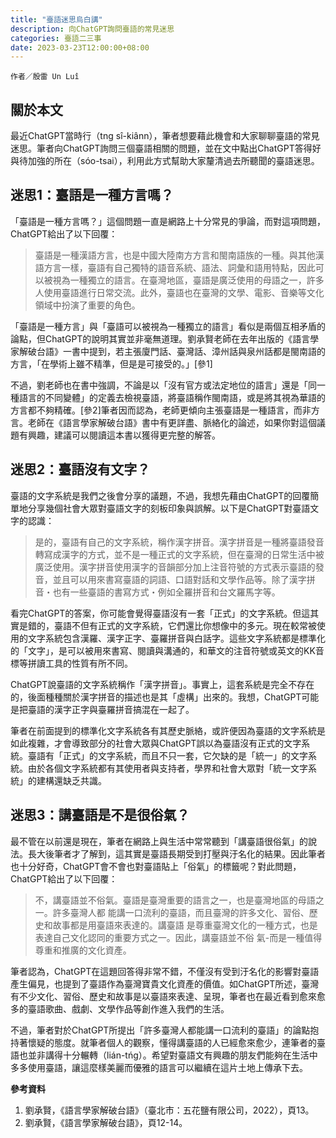 ```yaml
---
title: "臺語迷思烏白講"
description: 向ChatGPT詢問臺語的常見迷思
categories: 臺語二三事
date: 2023-03-23T12:00:00+08:00
---
```

`作者／殷雷 Un Luî`
## **關於本文**

最近ChatGPT當時行（tng sî-kiânn），筆者想要藉此機會和大家聊聊臺語的常見迷思。筆者向ChatGPT詢問三個臺語相關的問題，並在文中點出ChatGPT答得好與待加強的所在（sóo-tsai），利用此方式幫助大家釐清過去所聽聞的臺語迷思。

## **迷思1：臺語是一種方言嗎？**

「臺語是一種方言嗎？」這個問題一直是網路上十分常見的爭論，而對這項問題，ChatGPT給出了以下回覆：

>臺語是一種漢語方言，也是中國大陸南方方言和閩南語族的一種。與其他漢語方言一樣，臺語有自己獨特的語音系統、語法、詞彙和語用特點，因此可以被視為一種獨立的語言。在臺灣地區，臺語是廣泛使用的母語之一，許多人使用臺語進行日常交流。此外，臺語也在臺灣的文學、電影、音樂等文化領域中扮演了重要的角色。

「臺語是一種方言」與「臺語可以被視為一種獨立的語言」看似是兩個互相矛盾的論點，但ChatGPT的說明其實並非毫無道理。劉承賢老師在去年出版的《語言學家解破台語》一書中提到，若主張廈門話、臺灣話、漳州話與泉州話都是閩南語的方言，「在學術上雖不精準，但是是可接受的。」[參1]

不過，劉老師也在書中強調，不論是以「沒有官方或法定地位的語言」還是「同一種語言的不同變體」的定義去檢視臺語，將臺語稱作閩南語，或是將其視為華語的方言都不夠精確。[參2]筆者因而認為，老師更傾向主張臺語是一種語言，而非方言。老師在《語言學家解破台語》書中有更詳盡、脈絡化的論述，如果你對這個議題有興趣，建議可以閱讀這本書以獲得更完整的解答。

## **迷思2：臺語沒有文字？**

臺語的文字系統是我們之後會分享的議題，不過，我想先藉由ChatGPT的回覆簡單地分享幾個社會大眾對臺語文字的刻板印象與誤解。以下是ChatGPT對臺語文字的認識：

>是的，臺語有自己的文字系統，稱作漢字拼音。漢字拼音是一種將臺語發音轉寫成漢字的方式，並不是一種正式的文字系統，但在臺灣的日常生活中被廣泛使用。漢字拼音使用漢字的音韻部分加上注音符號的方式表示臺語的發音，並且可以用來書寫臺語的詞語、口語對話和文學作品等。除了漢字拼音・也有一些臺語的書寫方式・例如全羅拼音和台文羅馬字等。

看完ChatGPT的答案，你可能會覺得臺語沒有一套「正式」的文字系統。但這其實是錯的，臺語不但有正式的文字系統，它們還比你想像中的多元。現在較常被使用的文字系統包含漢羅、漢字正字、臺羅拼音與白話字。這些文字系統都是標準化的「文字」，是可以被用來書寫、閱讀與溝通的，和華文的注音符號或英文的KK音標等拼讀工具的性質有所不同。

ChatGPT說臺語的文字系統稱作「漢字拼音」。事實上，這套系統是完全不存在的，後面種種關於漢字拼音的描述也是其「虛構」出來的。我想，ChatGPT可能是把臺語的漢字正字與臺羅拼音搞混在一起了。

筆者在前面提到的標準化文字系統各有其歷史脈絡，或許便因為臺語的文字系統是如此複雜，才會導致部分的社會大眾與ChatGPT誤以為臺語沒有正式的文字系統。臺語有「正式」的文字系統，而且不只一套，它欠缺的是「統一」的文字系統。由於各個文字系統都有其使用者與支持者，學界和社會大眾對「統一文字系統」的建構還缺乏共識。


## **迷思3：講臺語是不是很俗氣？**

最不管在以前還是現在，筆者在網路上與生活中常常聽到「講臺語很俗氣」的說法。長大後筆者才了解到，這其實是臺語長期受到打壓與汙名化的結果。因此筆者也十分好奇，ChatGPT會不會也對臺語貼上「俗氣」的標籤呢？對此問題，ChatGPT給出了以下回覆：

>不，講臺語並不俗氣。臺語是臺灣重要的語言之一，也是臺灣地區的母語之一。許多臺灣人都
能講一口流利的臺語，而且臺灣的許多文化、習俗、歷史和故事都是用臺語來表達的。講臺語
是尊重臺灣文化的一種方式，也是表達自己文化認同的重要方式之一。因此，講臺語並不俗
氣-而是一種值得尊重和推廣的文化資產。

筆者認為，ChatGPT在這題回答得非常不錯，不僅沒有受到汙名化的影響對臺語產生偏見，也提到了臺語作為臺灣寶貴文化資產的價值。如ChatGPT所述，臺灣有不少文化、習俗、歷史和故事是以臺語來表達、呈現，筆者也在最近看到愈來愈多的臺語歌曲、戲劇、文學作品等創作進入我們的生活。

不過，筆者對於ChatGPT所提出「許多臺灣人都能講一口流利的臺語」的論點抱持著懷疑的態度。就筆者個人的觀察，懂得講臺語的人已經愈來愈少，連筆者的臺語也並非講得十分輾轉（lián-tńg）。希望對臺語文有興趣的朋友們能夠在生活中多多使用臺語，讓這麼樣美麗而優雅的語言可以繼續在這片土地上傳承下去。

**參考資料**
1. 劉承賢，《語言學家解破台語》（臺北市：五花鹽有限公司，2022），頁13。
2. 劉承賢，《語言學家解破台語》，頁12-14。